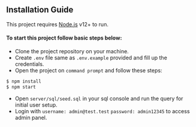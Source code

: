 ## Installation Guide

This project requires [Node.js](https://nodejs.org/) v12+ to run.

#### To start this project follow basic steps below:

- Clone the project repository on your machine.
- Create `.env` file same as `.env.example` provided and fill up the credentials.
- Open the project on `command prompt` and follow these steps:

 ```sh
$ npm install
$ npm start
```

- Open `server/sql/seed.sql` in your sql console and run the query for initial user setup.
- Login with `username: admin@test.test` `password: admin12345` to access admin panel.
